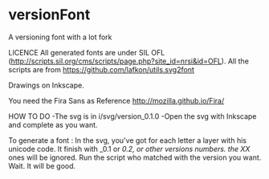 versionFont
===========

A versioning font with a lot fork

LICENCE
All generated fonts are under SIL OFL (http://scripts.sil.org/cms/scripts/page.php?site_id=nrsi&id=OFL).
All the scripts are from https://github.com/lafkon/utils.svg2font

Drawings on Inkscape.

You need the Fira Sans as Reference http://mozilla.github.io/Fira/

HOW TO DO
-The svg is in i/svg/version_0.1.0
-Open the svg with Inkscape and complete as you want.

To generate a font :
In the svg, you've got for each letter a layer with his unicode code. It finish with _0.1 or _0.2, or other versions numbers.
the XX_ ones will be ignored.
Run the script who matched with the version you want.
Wait.
It will be good.
